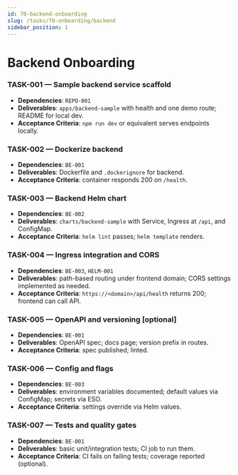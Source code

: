 ```yaml
---
id: 70-backend-onboarding
slug: /tasks/70-onboarding/backend
sidebar_position: 1
---
```


# Backend Onboarding

### TASK-001 — Sample backend service scaffold

- **Dependencies**: `REPO-001`
- **Deliverables**: `apps/backend-sample` with health and one demo route; README for local dev.
- **Acceptance Criteria**: `npm run dev` or equivalent serves endpoints locally.

### TASK-002 — Dockerize backend

- **Dependencies**: `BE-001`
- **Deliverables**: Dockerfile and `.dockerignore` for backend.
- **Acceptance Criteria**: container responds 200 on `/health`.

### TASK-003 — Backend Helm chart

- **Dependencies**: `BE-002`
- **Deliverables**: `charts/backend-sample` with Service, Ingress at `/api`, and ConfigMap.
- **Acceptance Criteria**: `helm lint` passes; `helm template` renders.

### TASK-004 — Ingress integration and CORS

- **Dependencies**: `BE-003`, `HELM-001`
- **Deliverables**: path-based routing under frontend domain; CORS settings implemented as needed.
- **Acceptance Criteria**: `https://<domain>/api/health` returns 200; frontend can call API.

### TASK-005 — OpenAPI and versioning [optional]

- **Dependencies**: `BE-001`
- **Deliverables**: OpenAPI spec; docs page; version prefix in routes.
- **Acceptance Criteria**: spec published; linted.

### TASK-006 — Config and flags

- **Dependencies**: `BE-003`
- **Deliverables**: environment variables documented; default values via ConfigMap; secrets via ESO.
- **Acceptance Criteria**: settings override via Helm values.

### TASK-007 — Tests and quality gates

- **Dependencies**: `BE-001`
- **Deliverables**: basic unit/integration tests; CI job to run them.
- **Acceptance Criteria**: CI fails on failing tests; coverage reported (optional).
